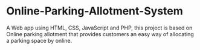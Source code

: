 # Online-Parking-Allotment-System
A Web app using HTML, CSS, JavaScript and PHP, this project is based on Online parking allotment that provides customers an easy way of allocating a parking space by online.
